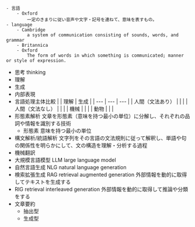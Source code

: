     - 言語
        - Oxford
            一定のきまりに従い音声や文字・記号を連ねて、意味を表すもの。
    - language
        - Cambridge
            a system of communication consisting of sounds, words, and grammar
        - Britannica
        - Oxford
            The form of words in which something is communicated; manner or style of expression.
- 思考 thinking
- 理解
- 生成
- 内部表現
- 言語処理主体比較
    |  | 理解 | 生成 |
    | --- | --- | --- |
    | 人間（文法あり） |  |  |
    | 人間（文法なし） |  |  |
    | 機械 |  |  |
    | 動物 |  |  |
- 形態素解析
    文章を形態素（意味を持つ最小の単位）に分解し、それぞれの品詞や情報を識別する技術
    - 形態素
        意味を持つ最小の単位
- 構文解析/統語解析
    文字列をその言語の文法規則に従って解釈し、単語や句の関係性を明らかにして、文の構造を理解・分析する過程
- 機械翻訳
- 大規模言語模型 LLM large language model
- 自然言語生成 NLG natural language generation
- 検索拡張生成 RAG retrieval augmented generation
    外部情報を動的に取得してテキストを生成する
- RIG retrieval interleaved generation
    外部情報を動的に取得して推論や分類をする
- 文章要約
    - 抽出型
    - 生成型